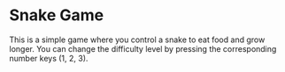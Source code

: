 # Snake Game 

This is a simple game where you control a snake to eat food and grow longer. You can change the difficulty level by pressing the corresponding number keys (1, 2, 3).